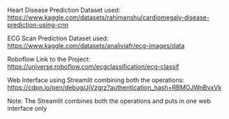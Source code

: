 Heart Disease Prediction Dataset used: https://www.kaggle.com/datasets/rahimanshu/cardiomegaly-disease-prediction-using-cnn

ECG Scan Prediction Dataset used: https://www.kaggle.com/datasets/analiviafr/ecg-images/data

Roboflow Link to the Project: https://universe.roboflow.com/ecgclassification/ecg-classif

Web Interface using Streamlit combining both the operations: https://cdpn.io/pen/debug/JjVzgrz?authentication_hash=RBMOJWnBvxVk

Note: The Streamlit combines both the operations and puts in one web interface only
